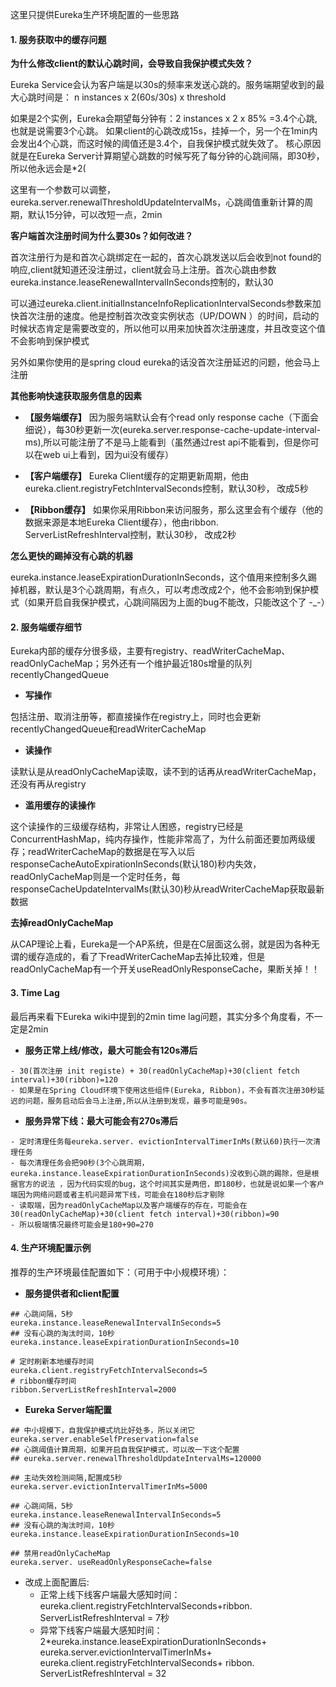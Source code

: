 这里只提供Eureka生产环境配置的一些思路

#### 1. 服务获取中的缓存问题

**为什么修改client的默认心跳时间，会导致自我保护模式失效？**

Eureka Service会认为客户端是以30s的频率来发送心跳的。服务端期望收到的最大心跳时间是：
n instances x 2(60s/30s) x threshold

如果是2个实例，Eureka会期望每分钟有：2 instances x 2 x 85% =3.4个心跳,也就是说需要3个心跳。
如果client的心跳改成15s，挂掉一个，另一个在1min内会发出4个心跳，而这时候的阈值还是3.4个，自我保护模式就失效了。
核心原因就是在Eureka Server计算期望心跳数的时候写死了每分钟的心跳间隔，即30秒，所以他永远会是*2(



这里有一个参数可以调整，eureka.server.renewalThresholdUpdateIntervalMs，心跳阈值重新计算的周期，默认15分钟，可以改短一点，2min



**客户端首次注册时间为什么要30s？如何改进？**

首次注册行为是和首次心跳绑定在一起的，首次心跳发送以后会收到not found的响应,client就知道还没注册过，client就会马上注册。首次心跳由参数eureka.instance.leaseRenewalIntervalInSeconds控制的，默认30

可以通过eureka.client.initialInstanceInfoReplicationIntervalSeconds参数来加快首次注册的速度。他是控制首次改变实例状态（UP/DOWN ）的时间，启动的时候状态肯定是需要改变的，所以他可以用来加快首次注册速度，并且改变这个值不会影响到保护模式

另外如果你使用的是spring cloud eureka的话没首次注册延迟的问题，他会马上注册



**其他影响快速获取服务信息的因素**

- **【服务端缓存】**
  因为服务端默认会有个read only response cache（下面会细说），每30秒更新一次(eureka.server.response-cache-update-interval-ms),所以可能注册了不是马上能看到（虽然通过rest api不能看到，但是你可以在web ui上看到，因为ui没有缓存）

- **【客户端缓存】**
  Eureka Client缓存的定期更新周期，他由eureka.client.registryFetchIntervalSeconds控制，默认30秒， 改成5秒

- **【Ribbon缓存】**
  如果你采用Ribbon来访问服务，那么这里会有个缓存（他的数据来源是本地Eureka Client缓存），他由ribbon. ServerListRefreshInterval控制，默认30秒， 改成2秒



**怎么更快的踢掉没有心跳的机器**

eureka.instance.leaseExpirationDurationInSeconds，这个值用来控制多久踢掉机器，默认是3个心跳周期，有点久，可以考虑改成2个，他不会影响到保护模式（如果开启自我保护模式，心跳间隔因为上面的bug不能改，只能改这个了 -_-）



#### 2. 服务端缓存细节

Eureka内部的缓存分很多级，主要有registry、readWriterCacheMap、readOnlyCacheMap；另外还有一个维护最近180s增量的队列recentlyChangedQueue

- **写操作**

包括注册、取消注册等，都直接操作在registry上，同时也会更新recentlyChangedQueue和readWriterCacheMap

- **读操作**

读默认是从readOnlyCacheMap读取，读不到的话再从readWriterCacheMap，还没有再从registry

- **滥用缓存的读操作**

这个读操作的三级缓存结构，非常让人困惑，registry已经是ConcurrentHashMap，纯内存操作，性能非常高了，为什么前面还要加两级缓存；readWriterCacheMap的数据是在写入以后responseCacheAutoExpirationInSeconds(默认180)秒内失效，readOnlyCacheMap则是一个定时任务，每responseCacheUpdateIntervalMs(默认30)秒从readWriterCacheMap获取最新数据



**去掉readOnlyCacheMap**

从CAP理论上看，Eureka是一个AP系统，但是在C层面这么弱，就是因为各种无谓的缓存造成的，看了下readWriterCacheMap去掉比较难，但是readOnlyCacheMap有一个开关useReadOnlyResponseCache，果断关掉！！



#### 3. Time Lag

最后再来看下Eureka wiki中提到的2min time lag问题，其实分多个角度看，不一定是2min

- **服务正常上线/修改，最大可能会有120s滞后**

```
- 30(首次注册 init registe) + 30(readOnlyCacheMap)+30(client fetch interval)+30(ribbon)=120
- 如果是在Spring Cloud环境下使用这些组件(Eureka, Ribbon)，不会有首次注册30秒延迟的问题，服务启动后会马上注册,所以从注册到发现，最多可能是90s。
```



- **服务异常下线：最大可能会有270s滞后**

```
- 定时清理任务每eureka.server. evictionIntervalTimerInMs(默认60)执行一次清理任务
- 每次清理任务会把90秒(3个心跳周期，eureka.instance.leaseExpirationDurationInSeconds)没收到心跳的踢除，但是根据官方的说法 ，因为代码实现的bug，这个时间其实是两倍，即180秒，也就是说如果一个客户端因为网络问题或者主机问题异常下线，可能会在180秒后才剔除
- 读取端，因为readOnlyCacheMap以及客户端缓存的存在，可能会在30(readOnlyCacheMap)+30(client fetch interval)+30(ribbon)=90
- 所以极端情况最终可能会是180+90=270
```



#### 4. 生产环境配置示例

推荐的生产环境最佳配置如下：（可用于中小规模环境）：



- **服务提供者和client配置**

```
## 心跳间隔，5秒
eureka.instance.leaseRenewalIntervalInSeconds=5
## 没有心跳的淘汰时间，10秒
eureka.instance.leaseExpirationDurationInSeconds=10

# 定时刷新本地缓存时间
eureka.client.registryFetchIntervalSeconds=5
# ribbon缓存时间
ribbon.ServerListRefreshInterval=2000
```



- **Eureka Server端配置**

```
## 中小规模下，自我保护模式坑比好处多，所以关闭它
eureka.server.enableSelfPreservation=false
## 心跳阈值计算周期，如果开启自我保护模式，可以改一下这个配置
## eureka.server.renewalThresholdUpdateIntervalMs=120000

## 主动失效检测间隔,配置成5秒
eureka.server.evictionIntervalTimerInMs=5000

## 心跳间隔，5秒
eureka.instance.leaseRenewalIntervalInSeconds=5
## 没有心跳的淘汰时间，10秒
eureka.instance.leaseExpirationDurationInSeconds=10

## 禁用readOnlyCacheMap
eureka.server. useReadOnlyResponseCache=false
```



- 改成上面配置后:
  - 正常上线下线客户端最大感知时间：eureka.client.registryFetchIntervalSeconds+ribbon. ServerListRefreshInterval = 7秒
  - 异常下线客户端最大感知时间：
    2*eureka.instance.leaseExpirationDurationInSeconds+
    eureka.server.evictionIntervalTimerInMs+
    eureka.client.registryFetchIntervalSeconds+
    ribbon. ServerListRefreshInterval = 32